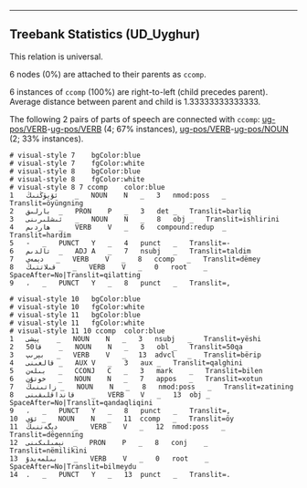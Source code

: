 

--------------------------------------------------------------------------------

## Treebank Statistics (UD_Uyghur)

This relation is universal.

6 nodes (0%) are attached to their parents as `ccomp`.

6 instances of `ccomp` (100%) are right-to-left (child precedes parent).
Average distance between parent and child is 1.33333333333333.

The following 2 pairs of parts of speech are connected with `ccomp`: [ug-pos/VERB]()-[ug-pos/VERB]() (4; 67% instances), [ug-pos/VERB]()-[ug-pos/NOUN]() (2; 33% instances).


~~~ conllu
# visual-style 7	bgColor:blue
# visual-style 7	fgColor:white
# visual-style 8	bgColor:blue
# visual-style 8	fgColor:white
# visual-style 8 7 ccomp	color:blue
1	ئۆيۈڭنىڭ	_	NOUN	N	_	3	nmod:poss	_	Translit=öyüngning
2	بارلىق	_	PRON	P	_	3	det	_	Translit=barliq
3	ئىشلىرىنى	_	NOUN	N	_	8	obj	_	Translit=ishlirini
4	ھاردىم	_	VERB	V	_	6	compound:redup	_	Translit=hardim
5	-	_	PUNCT	Y	_	4	punct	_	Translit=-
6	تالدىم	_	ADJ	A	_	7	nsubj	_	Translit=taldim
7	دېمەي	_	VERB	V	_	8	ccomp	_	Translit=dëmey
8	قىلاتتىڭ	_	VERB	V	_	0	root	_	SpaceAfter=No|Translit=qilatting
9	،	_	PUNCT	Y	_	8	punct	_	Translit=,

~~~


~~~ conllu
# visual-style 10	bgColor:blue
# visual-style 10	fgColor:white
# visual-style 11	bgColor:blue
# visual-style 11	fgColor:white
# visual-style 11 10 ccomp	color:blue
1	يېشى	_	NOUN	N	_	3	nsubj	_	Translit=yëshi
2	50قا	_	NOUN	N	_	3	obl	_	Translit=50qa
3	بېرىپ	_	VERB	V	_	13	advcl	_	Translit=bërip
4	قالغىنى	_	AUX	V	_	3	aux	_	Translit=qalghini
5	بىلەن	_	CCONJ	C	_	3	mark	_	Translit=bilen
6	خوتۇن	_	NOUN	N	_	7	appos	_	Translit=xotun
7	زاتىنىڭ	_	NOUN	N	_	8	nmod:poss	_	Translit=zatining
8	قانداقلىقىنى	_	VERB	V	_	13	obj	_	SpaceAfter=No|Translit=qandaqliqini
9	،	_	PUNCT	Y	_	8	punct	_	Translit=,
10	ئۆي	_	NOUN	N	_	11	ccomp	_	Translit=öy
11	دېگەننىڭ	_	VERB	V	_	12	nmod:poss	_	Translit=dëgenning
12	نېمىلىكىنى	_	PRON	P	_	8	conj	_	Translit=nëmilikini
13	بىلمەيدۇ	_	VERB	V	_	0	root	_	SpaceAfter=No|Translit=bilmeydu
14	.	_	PUNCT	Y	_	13	punct	_	Translit=.

~~~


